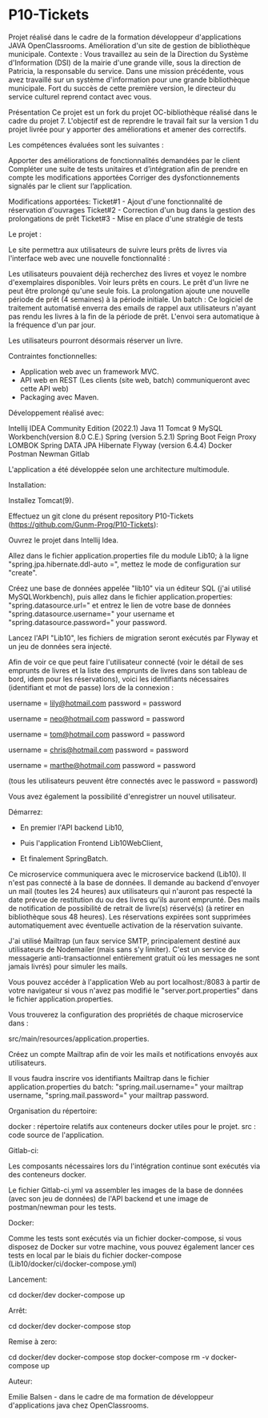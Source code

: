 # P10-Tickets
Projet réalisé dans le cadre de la formation développeur d'applications JAVA OpenClassrooms. Amélioration d'un site de gestion de bibliothèque municipale. Contexte : Vous travaillez au sein de la Direction du Système d'Information (DSI) de la mairie d'une grande ville, sous la direction de Patricia, la responsable du service. Dans une mission précédente, vous avez travaillé sur un système d'information pour une grande bibliothèque municipale. Fort du succès de cette première version, le directeur du service culturel reprend contact avec vous.

Présentation
Ce projet est un fork du projet OC-bibliothèque réalisé dans le cadre du projet 7. L'objectif est de reprendre le travail fait sur la version 1 du projet livrée pour y apporter des améliorations et amener des correctifs.

Les compétences évaluées sont les suivantes :

Apporter des améliorations de fonctionnalités demandées par le client
Compléter une suite de tests unitaires et d’intégration afin de prendre en compte les modifications apportées
Corriger des dysfonctionnements signalés par le client sur l’application.

Modifications apportées:
Ticket#1 - Ajout d'une fonctionnalité de réservation d'ouvrages
Ticket#2 - Correction d'un bug dans la gestion des prolongations de prêt
Ticket#3 - Mise en place d'une stratégie de tests


Le projet :

Le site permettra aux utilisateurs de suivre leurs prêts de livres via l'interface web avec une nouvelle fonctionnalité :

Les utilisateurs pouvaient déjà recherchez des livres et voyez le nombre d'exemplaires disponibles. Voir leurs prêts en cours. Le prêt d'un livre ne peut être prolongé qu'une seule fois. La prolongation ajoute une nouvelle période de prêt (4 semaines) à la période initiale.
 Un batch : Ce logiciel de traitement automatisé enverra des emails de rappel aux utilisateurs n'ayant pas rendu les livres à la fin de la période de prêt. L'envoi sera automatique à la fréquence d'un par jour.

Les utilisateurs pourront désormais réserver un livre. 


Contraintes fonctionnelles:

- Application web avec un framework MVC.
- API web en REST (Les clients (site web, batch) communiqueront avec cette API web) 
- Packaging avec Maven.


Développement réalisé avec:

Intellij IDEA Community Edition (2022.1)
Java 11
Tomcat 9
MySQL Workbench(version 8.0 C.E.)
Spring (version 5.2.1)
Spring Boot
Feign Proxy
LOMBOK
Spring DATA JPA Hibernate
Flyway (version 6.4.4)
Docker
Postman
Newman
Gitlab

L'application a été développée selon une architecture multimodule.


Installation:

Installez Tomcat(9).

Effectuez un git clone du présent repository P10-Tickets (https://github.com/Gunm-Prog/P10-Tickets):

Ouvrez le projet dans Intellij Idea.

Allez dans le fichier application.properties file du module Lib10; à la ligne "spring.jpa.hibernate.ddl-auto =", mettez le mode de configuration sur "create".

Créez une base de données appelée "lib10" via un éditeur SQL (j'ai utilisé MySQLWorkbench),  puis allez dans le fichier application.properties: "spring.datasource.url=" et entrez le lien de votre base de données "spring.datasource.username=" your username et "spring.datasource.password=" your password.

Lancez l'API "Lib10", les fichiers de migration seront exécutés par Flyway et un jeu de données sera injecté.


Afin de voir ce que peut faire l'utilisateur connecté (voir le détail de ses emprunts de livres et la liste des emprunts de livres dans son tableau de bord, idem pour les réservations), voici les identifiants nécessaires (identifiant et mot de passe) lors de la connexion :

username = lily@hotmail.com password = password

username = neo@hotmail.com password = password

username = tom@hotmail.com password = password

username = chris@hotmail.com password = password

username = marthe@hotmail.com password = password

(tous les utilisateurs peuvent être connectés avec le password = password)

Vous avez également la possibilité d'enregistrer un nouvel utilisateur.


Démarrez:

- En premier l'API backend Lib10,

- Puis l'application Frontend Lib10WebClient,

- Et finalement SpringBatch.

Ce microservice communiquera avec le microservice backend (Lib10). Il n'est pas connecté à la base de données. Il demande au backend d'envoyer un mail (toutes les 24 heures) aux utilisateurs qui n'auront pas respecté la date prévue de restitution du ou des livres qu'ils auront emprunté.  Des mails de notification de possibilité de retrait de livre(s) réservé(s) (à retirer en bibliothèque sous 48 heures). Les réservations expirées sont supprimées automatiquement avec éventuelle activation de la réservation suivante.
 
J'ai utilisé Mailtrap (un faux service SMTP, principalement destiné aux utilisateurs de Nodemailer (mais sans s'y limiter). C'est un service de messagerie anti-transactionnel entièrement gratuit où les messages ne sont jamais livrés) pour simuler les mails.


Vous pouvez accéder à l'application Web au port localhost:/8083 à partir de votre navigateur si vous n'avez pas modifié le "server.port.properties" dans le fichier application.properties.

Vous trouverez la configuration des propriétés de chaque microservice dans :

src/main/resources/application.properties.

Créez un compte Mailtrap afin de voir les mails et notifications envoyés aux utilisateurs. 

Il vous faudra inscrire vos identifiants Mailtrap dans le fichier application.properties du batch: "spring.mail.username=" your mailtrap username, "spring.mail.password=" your mailtrap password.


Organisation du répertoire:

docker : répertoire relatifs aux conteneurs docker utiles pour le projet.
src : code source de l'application.


Gitlab-ci:

Les composants nécessaires lors du l'intégration continue sont exécutés via des conteneurs docker. 


Le fichier Gitlab-ci.yml va assembler les images de la base de données (avec son jeu de données) de l'API backend et une image de postman/newman pour les tests.


Docker:

Comme les tests sont exécutés via un fichier docker-compose, si vous disposez de Docker sur votre machine, vous pouvez également lancer ces tests en local par le biais du fichier docker-compose (Lib10/docker/ci/docker-compose.yml)

Lancement:

cd docker/dev
docker-compose up


Arrêt:

cd docker/dev
docker-compose stop


Remise à zero:

cd docker/dev
docker-compose stop
docker-compose rm -v
docker-compose up


Auteur:

Emilie Balsen - dans le cadre de ma formation de développeur d'applications java chez OpenClassrooms.
